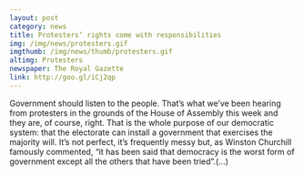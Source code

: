 ```yaml
---
layout: post
category: news
title: Protesters’ rights come with responsibilities
img: /img/news/protesters.gif
imgthumb: /img/news/thumb/protesters.gif
altimg: Protesters
newspaper: The Royal Gazette
link: http://goo.gl/iCj2qp
---
```

Government should listen to the people. That’s what we’ve been hearing from protesters in the grounds of the House of Assembly this week and they are, of course, right. That is the whole purpose of our democratic system: that the electorate can install a government that exercises the majority will. It’s not perfect, it’s frequently messy but, as Winston Churchill famously commented, “it has been said that democracy is the worst form of government except all the others that have been tried”.(...)